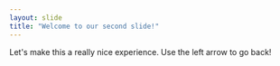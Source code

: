 ```yaml
---
layout: slide
title: "Welcome to our second slide!"
---
```

Let's make this a really nice experience.
Use the left arrow to go back!
